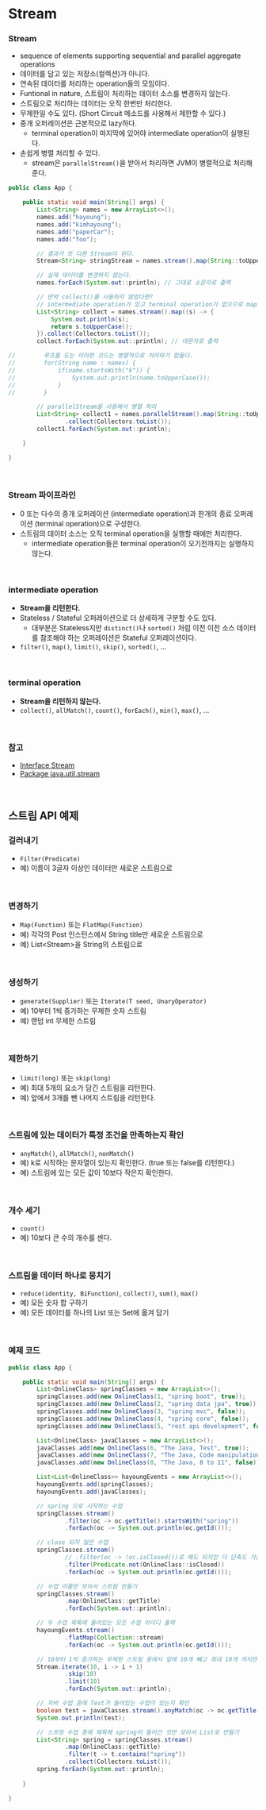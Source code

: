 # Stream

### Stream
- sequence of elements supporting sequential and parallel aggregate operations
- 데이터를 담고 있는 저장소(컬렉션)가 아니다.
- 연속된 데이터를 처리하는 operation들의 모임이다.
- Funtional in nature, 스트림이 처리하는 데이터 소스를 변경하지 않는다.
- 스트림으로 처리하는 데이터는 오직 한번만 처리한다.
- 무제한일 수도 있다. (Short Circuit 메소드를 사용해서 제한할 수 있다.)
- 중개 오퍼레이션은 근본적으로 lazy하다.
    * terminal operation이 마지막에 있어야 intermediate operation이 실행된다.
- 손쉽게 병렬 처리할 수 있다.
    * stream은 `parallelStream()`을 받아서 처리하면 JVM이 병렬적으로 처리해준다.
```java
public class App {

    public static void main(String[] args) {
        List<String> names = new ArrayList<>();
        names.add("hayoung");
        names.add("kimhayoung");
        names.add("paperCar");
        names.add("foo");

        // 결과가 또 다른 Stream이 된다.
        Stream<String> stringStream = names.stream().map(String::toUpperCase);

        // 실제 데이터를 변경하지 않는다.
        names.forEach(System.out::println); // 그대로 소문자로 출력

        // 만약 collect()를 사용하지 않았다면?
        // intermediate operation가 있고 terminal operation가 없으므로 map()안의 println이 실행되지 않는다.
        List<String> collect = names.stream().map((s) -> {
            System.out.println(s);
            return s.toUpperCase();
        }).collect(Collectors.toList());
        collect.forEach(System.out::println); // 대문자로 출력

//        루프를 도는 이러한 코드는 병렬적으로 처리하기 힘들다.
//        for(String name : names) {
//            if(name.startsWith("k")) {
//                System.out.println(name.toUpperCase());
//            }
//        }

        // parallelStream을 사용해서 병렬 처리
        List<String> collect1 = names.parallelStream().map(String::toUpperCase)
                .collect(Collectors.toList());
        collect1.forEach(System.out::println);

    }

}
```
<br>

### Stream 파이프라인
- 0 또는 다수의 중개 오퍼레이션 (intermediate operation)과 한개의 종료 오퍼레이션 (terminal operation)으로 구성한다.
- 스트림의 데이터 소스는 오직 terminal operation을 실행할 때에만 처리한다.
    * intermediate operation들은 terminal operation이 오기전까지는 실행하지 않는다.
<br>

### intermediate operation
- **Stream을 리턴한다.**
- Stateless / Stateful 오퍼레이션으로 더 상세하게 구분할 수도 있다. 
    * 대부분은 Stateless지만 `distinct()`나 `sorted()` 처럼 이전 이전 소스 데이터를 참조해야 하는 오퍼레이션은 Stateful 오퍼레이션이다.
- `filter()`, `map()`, `limit()`, `skip()`, `sorted()`, ...
<br>

### terminal operation
- **Stream을 리턴하지 않는다.**
- `collect()`, `allMatch()`, `count()`, `forEach()`, `min()`, `max()`, ...
<br>

### 참고
- [Interface Stream<T>](https://docs.oracle.com/javase/8/docs/api/java/util/stream/Stream.html)
- [Package java.util.stream](https://docs.oracle.com/javase/8/docs/api/java/util/stream/package-summary.html)
<br>

## 스트림 API 예제

### 걸러내기
- `Filter(Predicate)`
- 예) 이름이 3글자 이상인 데이터만 새로운 스트림으로 
<br>

### 변경하기
- `Map(Function)` 또는 `FlatMap(Function)`
- 예) 각각의 Post 인스턴스에서 String title만 새로운 스트림으로
- 예) List<Stream<String>>을 String의 스트림으로
<br>

### 생성하기
- `generate(Supplier)` 또는 `Iterate(T seed, UnaryOperator)`
- 예) 10부터 1씩 증가하는 무제한 숫자 스트림
- 예) 랜덤 int 무제한 스트림
<br>

### 제한하기
- `limit(long)` 또는 `skip(long)`
- 예) 최대 5개의 요소가 담긴 스트림을 리턴한다.
- 예) 앞에서 3개를 뺀 나머지 스트림을 리턴한다.
<br>

### 스트림에 있는 데이터가 특정 조건을 만족하는지 확인
- `anyMatch()`, `allMatch()`, `nonMatch()`
- 예) k로 시작하는 문자열이 있는지 확인한다. (true 또는 false를 리턴한다.)
- 예) 스트림에 있는 모든 값이 10보다 작은지 확인한다.
<br>

### 개수 세기
- `count()`
- 예) 10보다 큰 수의 개수를 센다.
<br>

### 스트림을 데이터 하나로 뭉치기
- `reduce(identity, BiFunction)`, `collect()`, `sum()`, `max()`
- 예) 모든 숫자 합 구하기
- 예) 모든 데이터를 하나의 List 또는 Set에 옮겨 담기
<br>

### 예제 코드
```java
public class App {

    public static void main(String[] args) {
        List<OnlineClass> springClasses = new ArrayList<>();
        springClasses.add(new OnlineClass(1, "spring boot", true));
        springClasses.add(new OnlineClass(2, "spring data jpa", true));
        springClasses.add(new OnlineClass(3, "spring mvc", false));
        springClasses.add(new OnlineClass(4, "spring core", false));
        springClasses.add(new OnlineClass(5, "rest api development", false));

        List<OnlineClass> javaClasses = new ArrayList<>();
        javaClasses.add(new OnlineClass(6, "The Java, Test", true));
        javaClasses.add(new OnlineClass(7, "The Java, Code manipulation", true));
        javaClasses.add(new OnlineClass(8, "The Java, 8 to 11", false));

        List<List<OnlineClass>> hayoungEvents = new ArrayList<>();
        hayoungEvents.add(springClasses);
        hayoungEvents.add(javaClasses);

        // spring 으로 시작하는 수업
        springClasses.stream()
                .filter(oc -> oc.getTitle().startsWith("spring"))
                .forEach(oc -> System.out.println(oc.getId()));

        // close 되지 않은 수업
        springClasses.stream()
                // .filter(oc -> !oc.isClosed())로 해도 되지만 더 단축도 가능
                .filter(Predicate.not(OnlineClass::isClosed))
                .forEach(oc -> System.out.println(oc.getId()));

        // 수업 이름만 모아서 스트림 만들기
        springClasses.stream()
                .map(OnlineClass::getTitle)
                .forEach(System.out::println);

        // 두 수업 목록에 들어있는 모든 수업 아이디 출력
        hayoungEvents.stream()
                .flatMap(Collection::stream)
                .forEach(oc -> System.out.println(oc.getId()));

        // 10부터 1씩 증가하는 무제한 스트림 중에서 앞에 10개 빼고 최대 10개 까지만
        Stream.iterate(10, i -> i + 1)
                .skip(10)
                .limit(10)
                .forEach(System.out::println);

        // 자바 수업 중에 Test가 들어있는 수업이 있는지 확인
        boolean test = javaClasses.stream().anyMatch(oc -> oc.getTitle().contains("Test"));
        System.out.println(test);

        // 스프링 수업 중에 제목에 spring이 들어간 것만 모아서 List로 만들기
        List<String> spring = springClasses.stream()
                .map(OnlineClass::getTitle)
                .filter(t -> t.contains("spring"))
                .collect(Collectors.toList());
        spring.forEach(System.out::println);
        
    }

}
```
<br>
